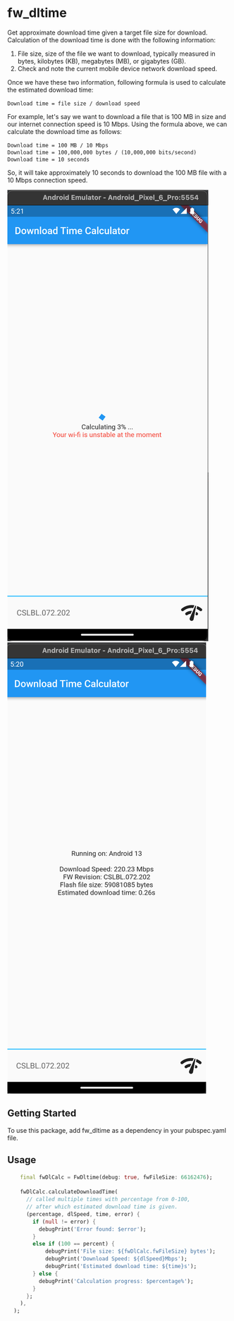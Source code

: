 # fw_dltime

Get approximate download time given a target file size for download.
Calculation of the download time is done with the following information:
1. File size, size of the file we want to download, typically measured in bytes, kilobytes (KB), megabytes (MB), or gigabytes (GB).
2. Check and note the current mobile device network download speed.

Once we have these two information, following formula is used to calculate the estimated download time:
```
Download time = file size / download speed
```

For example, let's say we want to download a file that is 100 MB in size and our internet connection speed is 10 Mbps.
Using the formula above, we can calculate the download time as follows:

```
Download time = 100 MB / 10 Mbps
Download time = 100,000,000 bytes / (10,000,000 bits/second)
Download time = 10 seconds
```

So, it will take approximately 10 seconds to download the 100 MB file with a 10 Mbps connection speed.

<p float="left">
<img src="https://github.com/repolyo/fw_dltime/raw/main/fw_dltime.png"/>
<img src="https://github.com/repolyo/fw_dltime/raw/main/fw_dltime_android.png"/>
</p>

## Getting Started

To use this package, add fw_dltime as a dependency in your pubspec.yaml file.

## Usage

```dart
    final fwDlCalc = FwDltime(debug: true, fwFileSize: 66162476);

    fwDlCalc.calculateDownloadTime(
      // called multiple times with percentage from 0-100, 
      // after which estimated download time is given.
      (percentage, dlSpeed, time, error) {
        if (null != error) {
          debugPrint('Error found: $error');
        }
        else if (100 == percent) {
            debugPrint('File size: ${fwDlCalc.fwFileSize} bytes');
            debugPrint('Download Speed: ${dlSpeed}Mbps');
            debugPrint('Estimated download time: ${time}s');
        } else {
          debugPrint('Calculation progress: $percentage%');
        }
      };
    ),
  );
```


